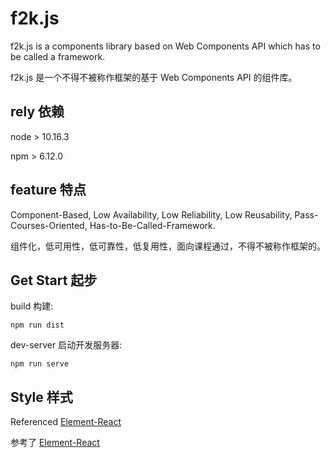 # f2k.js

f2k.js is a components library based on Web Components API which has to be called a framework.

f2k.js 是一个不得不被称作框架的基于 Web Components API 的组件库。

## rely 依赖

node > 10.16.3

npm > 6.12.0

## feature 特点

Component-Based, Low Availability, Low Reliability, Low Reusability, Pass-Courses-Oriented, Has-to-Be-Called-Framework. 

组件化，低可用性，低可靠性，低复用性，面向课程通过，不得不被称作框架的。

## Get Start 起步

build 构建:

    npm run dist

dev-server 启动开发服务器:

    npm run serve


## Style 样式

Referenced [Element-React](https://github.com/ElemeFE/element-react)

参考了 [Element-React](https://github.com/ElemeFE/element-react)